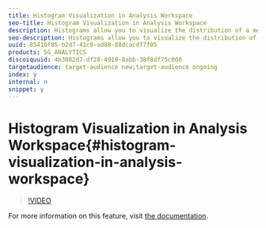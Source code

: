 ```yaml
---
title: Histogram Visualization in Analysis Workspace
seo-title: Histogram Visualization in Analysis Workspace
description: Histograms allow you to visualize the distribution of a metric across your visitors, visits, and now hits, to find high- and low-value segments.
seo-description: Histograms allow you to visualize the distribution of a metric across your visitors, visits, and now hits, to find high- and low-value segments.
uuid: 85410f85-b2d7-41c0-ad80-88dcacdf7f05
products: SG_ANALYTICS
discoiquuid: 4b3082d7-df28-4919-8abb-38f8df75c008
targetaudience: target-audience new;target-audience ongoing
index: y
internal: n
snippet: y
---
```


# Histogram Visualization in Analysis Workspace{#histogram-visualization-in-analysis-workspace}

>[!VIDEO](https://video.tv.adobe.com/v/23725/?quality=12)

For more information on this feature, visit [the documentation](https://marketing.adobe.com/resources/help/en_US/analytics/analysis-workspace/histogram.html).
